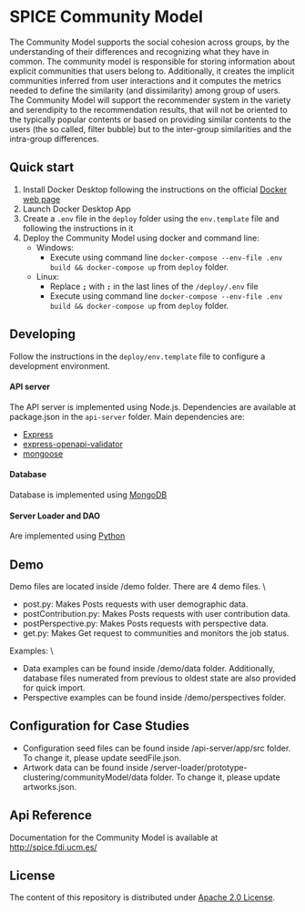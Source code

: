 
# SPICE Community Model

The Community Model supports the social cohesion across groups, by the understanding of their differences and recognizing what they have in common. The community model is responsible for storing information about explicit communities that users belong to. Additionally, it creates the implicit communities inferred from user interactions and it computes the metrics needed to define the similarity (and dissimilarity) among group of users. The Community Model will support the recommender system in the variety and serendipity to the recommendation results, that will not be oriented to the typically popular contents or based on providing similar contents to the users (the so called, filter bubble) but to the inter-group similarities and the intra-group differences. 

## Quick start

1. Install Docker Desktop following the instructions on the official [Docker web page](https://docs.docker.com/get-docker/)
2. Launch Docker Desktop App
3. Create a `.env` file in the `deploy` folder using the `env.template` file and following the instructions in it
4. Deploy the Community Model using docker and command line:
	- Windows:
	  - Execute using command line `docker-compose --env-file .env build && docker-compose up`  from `deploy` folder.
	- Linux:
	  - Replace **`;`** with **`:`** in the last lines of the `/deploy/.env` file
	  - Execute using command line `docker-compose --env-file .env build && docker-compose up`  from `deploy` folder.


## Developing

Follow the instructions in the `deploy/env.template` file to configure a development environment.

#### API server

The API server is implemented using Node.js. Dependencies are available at package.json in the `api-server` folder. Main dependencies are:

- [Express](https://expressjs.com/)
- [express-openapi-validator](https://github.com/cdimascio/express-openapi-validator)
- [mongoose](https://mongoosejs.com/)

#### Database

Database is implemented using [MongoDB](https://www.mongodb.com/)

#### Server Loader and DAO

Are implemented using [Python](https://www.python.org)

## Demo

Demo files are located inside /demo folder. There are 4 demo files. \
- post.py: Makes Posts requests with user demographic data.
- postContribution.py: Makes Posts requests with user contribution data.
- postPerspective.py: Makes Posts requests with perspective data.
- get.py: Makes Get request to communities and monitors the job status.

Examples: \
- Data examples can be found inside /demo/data folder. Additionally, database files numerated from previous to oldest state are also provided for quick import.
- Perspective examples can be found inside /demo/perspectives folder.

## Configuration for Case Studies

- Configuration seed files can be found inside /api-server/app/src folder. To change it, please update seedFile.json.
- Artwork data can be found inside /server-loader/prototype-clustering/communityModel/data folder. To change it, please update artworks.json.

## Api Reference

Documentation for the Community Model is available at <http://spice.fdi.ucm.es/>

## License

The content of this repository is distributed under [Apache 2.0 License](LICENSE).
